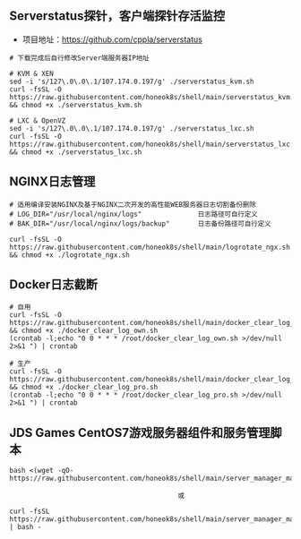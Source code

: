 ## Serverstatus探针，客户端探针存活监控
* 项目地址：https://github.com/cppla/serverstatus
```shell
# 下载完成后自行修改Server端服务器IP地址

# KVM & XEN
sed -i 's/127\.0\.0\.1/107.174.0.197/g' ./serverstatus_kvm.sh
curl -fsSL -O https://raw.githubusercontent.com/honeok8s/shell/main/serverstatus_kvm.sh && chmod +x ./serverstatus_kvm.sh

# LXC & OpenVZ
sed -i 's/127\.0\.0\.1/107.174.0.197/g' ./serverstatus_lxc.sh
curl -fsSL -O https://raw.githubusercontent.com/honeok8s/shell/main/serverstatus_lxc.sh && chmod +x ./serverstatus_lxc.sh
```
## NGINX日志管理
```shell
# 适用编译安装NGINX及基于NGINX二次开发的高性能WEB服务器日志切割备份删除
# LOG_DIR="/usr/local/nginx/logs"              日志路径可自行定义
# BAK_DIR="/usr/local/nginx/logs/backup"       日志备份路径可自行定义

curl -fsSL -O https://raw.githubusercontent.com/honeok8s/shell/main/logrotate_ngx.sh && chmod +x ./logrotate_ngx.sh
```
## Docker日志截断
```shell
# 自用
curl -fsSL -O https://raw.githubusercontent.com/honeok8s/shell/main/docker_clear_log_own.sh && chmod +x ./docker_clear_log_own.sh
(crontab -l;echo "0 0 * * * /root/docker_clear_log_own.sh >/dev/null 2>&1 ") | crontab

# 生产
curl -fsSL -O https://raw.githubusercontent.com/honeok8s/shell/main/docker_clear_log_pro.sh && chmod +x ./docker_clear_log_pro.sh
(crontab -l;echo "0 0 * * * /root/docker_clear_log_pro.sh >/dev/null 2>&1 ") | crontab
```

## JDS Games CentOS7游戏服务器组件和服务管理脚本
```shell
bash <(wget -qO- https://raw.githubusercontent.com/honeok8s/shell/main/server_manager_main.sh)
```
                                              或
```shell
curl -fsSL https://raw.githubusercontent.com/honeok8s/shell/main/server_manager_main.sh | bash -
```